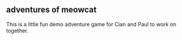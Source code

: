 ## adventures of meowcat

This is a little fun demo adventure game for Cian and Paul to work on together.
